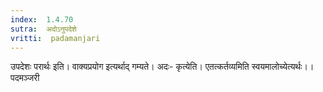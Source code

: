 ```yaml
---
index:  1.4.70
sutra:  अदोऽनुपदेशे
vritti:  padamanjari
---
```


उपदेशः परार्थः इति। वाक्यप्रयोग इत्यर्थाद् गम्यते। अदः- कृत्येति। एतत्कर्तव्यमिति स्वयमालोच्येत्यर्थः।।
पदमञ्जरी

